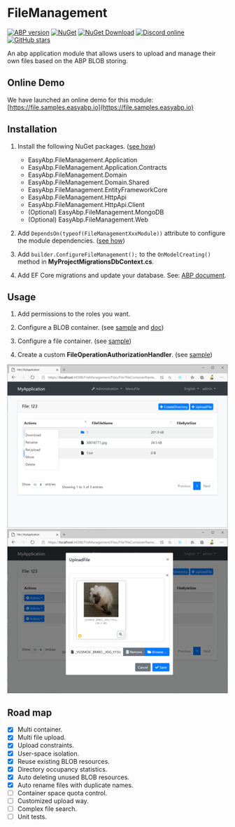 # FileManagement

[![ABP version](https://img.shields.io/badge/dynamic/xml?style=flat-square&color=yellow&label=abp&query=%2F%2FProject%2FPropertyGroup%2FAbpVersion&url=https%3A%2F%2Fraw.githubusercontent.com%2FEasyAbp%2FFileManagement%2Fmaster%2FDirectory.Build.props)](https://abp.io)
[![NuGet](https://img.shields.io/nuget/v/EasyAbp.FileManagement.Domain.Shared.svg?style=flat-square)](https://www.nuget.org/packages/EasyAbp.FileManagement.Domain.Shared)
[![NuGet Download](https://img.shields.io/nuget/dt/EasyAbp.FileManagement.Domain.Shared.svg?style=flat-square)](https://www.nuget.org/packages/EasyAbp.FileManagement.Domain.Shared)
[![Discord online](https://badgen.net/discord/online-members/xyg8TrRa27?label=Discord)](https://discord.gg/xyg8TrRa27)
[![GitHub stars](https://img.shields.io/github/stars/EasyAbp/FileManagement?style=social)](https://www.github.com/EasyAbp/FileManagement)

An abp application module that allows users to upload and manage their own files based on the ABP BLOB storing.

## Online Demo

We have launched an online demo for this module: [https://file.samples.easyabp.io](https://file.samples.easyabp.io)

## Installation

1. Install the following NuGet packages. ([see how](https://github.com/EasyAbp/EasyAbpGuide/blob/master/docs/How-To.md#add-nuget-packages))

    * EasyAbp.FileManagement.Application
    * EasyAbp.FileManagement.Application.Contracts
    * EasyAbp.FileManagement.Domain
    * EasyAbp.FileManagement.Domain.Shared
    * EasyAbp.FileManagement.EntityFrameworkCore
    * EasyAbp.FileManagement.HttpApi
    * EasyAbp.FileManagement.HttpApi.Client
    * (Optional) EasyAbp.FileManagement.MongoDB
    * (Optional) EasyAbp.FileManagement.Web

1. Add `DependsOn(typeof(FileManagementXxxModule))` attribute to configure the module dependencies. ([see how](https://github.com/EasyAbp/EasyAbpGuide/blob/master/docs/How-To.md#add-module-dependencies))

1. Add `builder.ConfigureFileManagement();` to the `OnModelCreating()` method in **MyProjectMigrationsDbContext.cs**.

1. Add EF Core migrations and update your database. See: [ABP document](https://docs.abp.io/en/abp/latest/Tutorials/Part-1?UI=MVC&DB=EF#add-database-migration).

## Usage

1. Add permissions to the roles you want.

1. Configure a BLOB container. (see [sample](https://github.com/EasyAbp/FileManagement/blob/master/host/EasyAbp.FileManagement.Web.Unified/FileManagementWebUnifiedModule.cs#L121-L132) and [doc](https://docs.abp.io/en/abp/latest/Blob-Storing))

1. Configure a file container. (see [sample](https://github.com/EasyAbp/FileManagement/blob/master/host/EasyAbp.FileManagement.Web.Unified/FileManagementWebUnifiedModule.cs#L134-L158))

1. Create a custom **FileOperationAuthorizationHandler**. (see [sample](https://github.com/EasyAbp/FileManagement/blob/master/host/EasyAbp.FileManagement.Web.Unified/CommonContainerFileOperationAuthorizationHandler.cs))

![Files](/docs/images/Files.png)
![Upload](/docs/images/Upload.png)

## Road map

- [x] Multi container.
- [x] Multi file upload.
- [x] Upload constraints.
- [x] User-space isolation.
- [x] Reuse existing BLOB resources.
- [x] Directory occupancy statistics.
- [x] Auto deleting unused BLOB resources.
- [x] Auto rename files with duplicate names.
- [ ] Container space quota control.
- [ ] Customized upload way.
- [ ] Complex file search.
- [ ] Unit tests.
